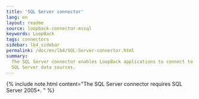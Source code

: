 ```yaml
---
title: 'SQL Server connector'
lang: en
layout: readme
source: loopback-connector-mssql
keywords: LoopBack
tags: connectors
sidebar: lb4_sidebar
permalink: /doc/en/lb4/SQL-Server-connector.html
summary:
  The SQL Server connector enables LoopBack applications to connect to Microsoft
  SQL Server data sources.
---
```


{% include note.html content="The SQL Server connector requires SQL Server 2005+.
" %}
